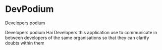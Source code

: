 # DevPodium
Developers podium

 
Developers podium Hai Developers this application use to communicate in between developers of the same organisations
so that they can clarify doubts within them
